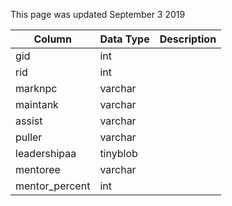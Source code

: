 This page was updated September 3 2019

| Column         | Data Type | Description |
| -------------- | --------- | ----------- |
| gid            | int       |             |
| rid            | int       |             |
| marknpc        | varchar   |             |
| maintank       | varchar   |             |
| assist         | varchar   |             |
| puller         | varchar   |             |
| leadershipaa   | tinyblob  |             |
| mentoree       | varchar   |             |
| mentor_percent | int       |             |